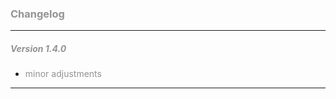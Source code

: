 ### <p style="color: #949393">Changelog</p> ###

---

##### <p style="color: #949393">Version 1.4.0</p> #####

- <p style="color: #949393">minor adjustments</p>

---